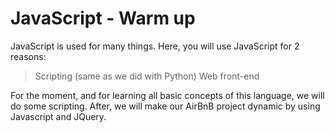 # JavaScript - Warm up
JavaScript is used for many things. Here, you will use JavaScript for 2 reasons:

   > Scripting (same as we did with Python)
   > Web front-end

For the moment, and for learning all basic concepts of this language, we will do some scripting. After, we will make our AirBnB project dynamic by using Javascript and JQuery.
